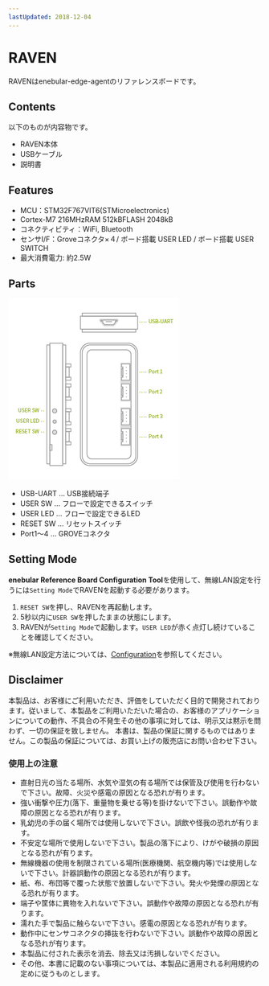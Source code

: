 ```yaml
---
lastUpdated: 2018-12-04
---
```


# RAVEN

RAVENはenebular-edge-agentのリファレンスボードです。

## Contents

以下のものが内容物です。

* RAVEN本体
* USBケーブル
* 説明書

## Features

* MCU：STM32F767VIT6(STMicroelectronics)
* Cortex-M7  216MHzRAM 512kBFLASH 2048kB
* コネクティビティ：WiFi, Bluetooth
* センサI/F：Groveコネクタ×４/ ボード搭載 USER LED / ボード搭載 USER SWITCH
* 最大消費電力: 約2.5W
<!--* プラットフォーム認証済(Mbed™Enabled) -->

## Parts

![parts](./../../img/Board/RAVEN-parts.png)

* USB-UART … USB接続端子
* USER SW … フローで設定できるスイッチ
* USER LED … フローで設定できるLED
* RESET SW … リセットスイッチ
* Port1～4 … GROVEコネクタ

## Setting Mode

**enebular Reference Board Configuration Tool**を使用して、無線LAN設定を行うには`Setting Mode`でRAVENを起動する必要があります。

1. `RESET SW`を押し、RAVENを再起動します。
1. 5秒以内に`USER SW`を押したままの状態にします。
1. RAVENが`Setting Mode`で起動します。`USER LED`が赤く点灯し続けていることを確認してください。

※無線LAN設定方法については、[Configuration](./../EnebularEdgeAgent/Configuration.md)を参照してください。

## Disclaimer

本製品は、お客様にご利用いただき、評価をしていただく目的で開発されております。従いまして、本製品をご利用いただいた場合の、お客様のアプリケーションについての動作、不具合の不発生その他の事項に対しては、明示又は黙示を問わず、一切の保証を致しません。
本書は、製品の保証に関するものではありません。この製品の保証については、お買い上げの販売店にお問い合わせ下さい。

### 使用上の注意

- 直射日光の当たる場所、水気や湿気の有る場所では保管及び使用を行わないで下さい。故障、火災や感電の原因となる恐れが有ります。
- 強い衝撃や圧力(落下、重量物を乗せる等)を掛けないで下さい。誤動作や故障の原因となる恐れが有ります。
- 乳幼児の手の届く場所では使用しないで下さい。誤飲や怪我の恐れが有ります。
- 不安定な場所で使用しないで下さい。製品の落下により、けがや破損の原因となる恐れが有ります。
- 無線機器の使用を制限されている場所(医療機関、航空機内等)では使用しないで下さい。計器誤動作の原因となる恐れが有ります。
- 紙、布、布団等で覆った状態で放置しないで下さい。発火や発煙の原因となる恐れが有ります。
- 端子や筐体に異物を入れないで下さい。誤動作や故障の原因となる恐れが有ります。
- 濡れた手で製品に触らないで下さい。感電の原因となる恐れが有ります。
- 動作中にセンサコネクタの挿抜を行わないで下さい。誤動作や故障の原因となる恐れが有ります。
- 本製品に付された表示を消去、除去又は汚損しないでください。
- その他、本書に記載のない事項については、本製品に適用される利用規約の定めに従うものとします。